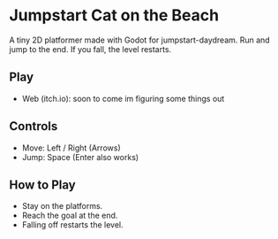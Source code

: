 # Jumpstart Cat on the Beach

A tiny 2D platformer made with Godot for jumpstart-daydream.
Run and jump to the end. If you fall, the level restarts.

## Play
- Web (itch.io): soon to come im figuring some things out

## Controls
- Move: Left / Right (Arrows)
- Jump: Space (Enter also works)

## How to Play
- Stay on the platforms.
- Reach the goal at the end.
- Falling off restarts the level.
